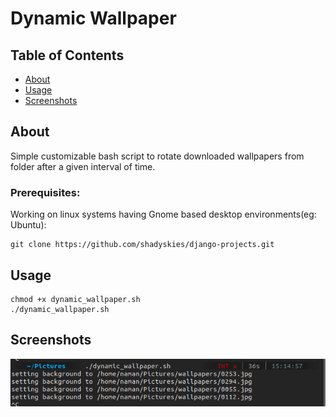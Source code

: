 # Dynamic Wallpaper

## Table of Contents

- [About](#about)
- [Usage](#usage)
- [Screenshots](#ss)

## About <a name = "about"></a>
Simple customizable bash script to rotate downloaded wallpapers from folder after a given interval of time.

### Prerequisites:

Working on linux systems having Gnome based desktop environments(eg: Ubuntu): 

```
git clone https://github.com/shadyskies/django-projects.git
```

## Usage <a name = "usage"></a>
```
chmod +x dynamic_wallpaper.sh
./dynamic_wallpaper.sh
```
## Screenshots <a name = "ss"></a>
<img src="screens/SS1.png">
